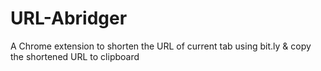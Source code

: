 URL-Abridger
============

A Chrome extension to shorten the URL of current tab using bit.ly &amp; copy the shortened URL to clipboard

